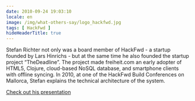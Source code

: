 ```yaml
---
date: 2010-09-24 19:03:10
locale: en
image: /img/what-others-say/logo_hackfwd.jpg
tags: [ HackFwd ]
hideHeaderTitle: true
---
```



Stefan Richter not only was a board member of HackFwd - a startup founded by Lars Hinrichs - but at the same time he also founded the startup project “TheDeadline”. The project made freiheit.com an early adopter of HTML5, Clojure, cloud-based NoSQL database, and smartphone clients with offline syncing. In 2010, at one of the HackFwd Build Conferences on Mallorca, Stefan explains the technical architecture of the system.

[Check out his presentation](http://de.slideshare.net/smartrevolution/using-clojure-nosql-databases-and-functionalstyle-javascript-to-write-gextgeneration-html5-apps?related=1)